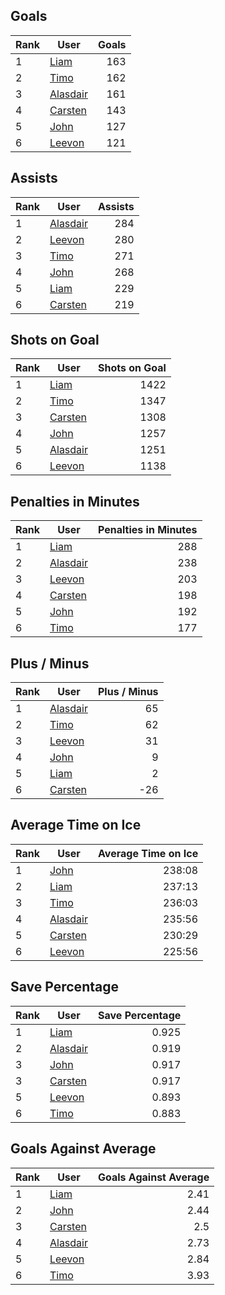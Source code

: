 ## Goals
| Rank | User | Goals |
| :--- | ---- | ---------: |
| 1 | [Liam](https://github.com/llevasseur/fantasy-hockey-league/blob/main/public/nhl22-23/ROSTERS.md#Liam) |  163 |
| 2 | [Timo](https://github.com/llevasseur/fantasy-hockey-league/blob/main/public/nhl22-23/ROSTERS.md#Timo) |  162 |
| 3 | [Alasdair](https://github.com/llevasseur/fantasy-hockey-league/blob/main/public/nhl22-23/ROSTERS.md#Alasdair) |  161 |
| 4 | [Carsten](https://github.com/llevasseur/fantasy-hockey-league/blob/main/public/nhl22-23/ROSTERS.md#Carsten) |  143 |
| 5 | [John](https://github.com/llevasseur/fantasy-hockey-league/blob/main/public/nhl22-23/ROSTERS.md#John) |  127 |
| 6 | [Leevon](https://github.com/llevasseur/fantasy-hockey-league/blob/main/public/nhl22-23/ROSTERS.md#Leevon) |  121 |
## Assists
| Rank | User | Assists |
| :--- | ---- | ---------: |
| 1 | [Alasdair](https://github.com/llevasseur/fantasy-hockey-league/blob/main/public/nhl22-23/ROSTERS.md#Alasdair) |  284 |
| 2 | [Leevon](https://github.com/llevasseur/fantasy-hockey-league/blob/main/public/nhl22-23/ROSTERS.md#Leevon) |  280 |
| 3 | [Timo](https://github.com/llevasseur/fantasy-hockey-league/blob/main/public/nhl22-23/ROSTERS.md#Timo) |  271 |
| 4 | [John](https://github.com/llevasseur/fantasy-hockey-league/blob/main/public/nhl22-23/ROSTERS.md#John) |  268 |
| 5 | [Liam](https://github.com/llevasseur/fantasy-hockey-league/blob/main/public/nhl22-23/ROSTERS.md#Liam) |  229 |
| 6 | [Carsten](https://github.com/llevasseur/fantasy-hockey-league/blob/main/public/nhl22-23/ROSTERS.md#Carsten) |  219 |
## Shots on Goal
| Rank | User | Shots on Goal |
| :--- | ---- | ---------: |
| 1 | [Liam](https://github.com/llevasseur/fantasy-hockey-league/blob/main/public/nhl22-23/ROSTERS.md#Liam) |  1422 |
| 2 | [Timo](https://github.com/llevasseur/fantasy-hockey-league/blob/main/public/nhl22-23/ROSTERS.md#Timo) |  1347 |
| 3 | [Carsten](https://github.com/llevasseur/fantasy-hockey-league/blob/main/public/nhl22-23/ROSTERS.md#Carsten) |  1308 |
| 4 | [John](https://github.com/llevasseur/fantasy-hockey-league/blob/main/public/nhl22-23/ROSTERS.md#John) |  1257 |
| 5 | [Alasdair](https://github.com/llevasseur/fantasy-hockey-league/blob/main/public/nhl22-23/ROSTERS.md#Alasdair) |  1251 |
| 6 | [Leevon](https://github.com/llevasseur/fantasy-hockey-league/blob/main/public/nhl22-23/ROSTERS.md#Leevon) |  1138 |
## Penalties in Minutes
| Rank | User | Penalties in Minutes |
| :--- | ---- | ---------: |
| 1 | [Liam](https://github.com/llevasseur/fantasy-hockey-league/blob/main/public/nhl22-23/ROSTERS.md#Liam) |  288 |
| 2 | [Alasdair](https://github.com/llevasseur/fantasy-hockey-league/blob/main/public/nhl22-23/ROSTERS.md#Alasdair) |  238 |
| 3 | [Leevon](https://github.com/llevasseur/fantasy-hockey-league/blob/main/public/nhl22-23/ROSTERS.md#Leevon) |  203 |
| 4 | [Carsten](https://github.com/llevasseur/fantasy-hockey-league/blob/main/public/nhl22-23/ROSTERS.md#Carsten) |  198 |
| 5 | [John](https://github.com/llevasseur/fantasy-hockey-league/blob/main/public/nhl22-23/ROSTERS.md#John) |  192 |
| 6 | [Timo](https://github.com/llevasseur/fantasy-hockey-league/blob/main/public/nhl22-23/ROSTERS.md#Timo) |  177 |
## Plus / Minus
| Rank | User | Plus / Minus |
| :--- | ---- | ---------: |
| 1 | [Alasdair](https://github.com/llevasseur/fantasy-hockey-league/blob/main/public/nhl22-23/ROSTERS.md#Alasdair) |  65 |
| 2 | [Timo](https://github.com/llevasseur/fantasy-hockey-league/blob/main/public/nhl22-23/ROSTERS.md#Timo) |  62 |
| 3 | [Leevon](https://github.com/llevasseur/fantasy-hockey-league/blob/main/public/nhl22-23/ROSTERS.md#Leevon) |  31 |
| 4 | [John](https://github.com/llevasseur/fantasy-hockey-league/blob/main/public/nhl22-23/ROSTERS.md#John) |  9 |
| 5 | [Liam](https://github.com/llevasseur/fantasy-hockey-league/blob/main/public/nhl22-23/ROSTERS.md#Liam) |  2 |
| 6 | [Carsten](https://github.com/llevasseur/fantasy-hockey-league/blob/main/public/nhl22-23/ROSTERS.md#Carsten) |  -26 |
## Average Time on Ice
| Rank | User | Average Time on Ice |
| :--- | ---- | ---------: |
| 1 | [John](https://github.com/llevasseur/fantasy-hockey-league/blob/main/public/nhl22-23/ROSTERS.md#John) |  238:08 |
| 2 | [Liam](https://github.com/llevasseur/fantasy-hockey-league/blob/main/public/nhl22-23/ROSTERS.md#Liam) |  237:13 |
| 3 | [Timo](https://github.com/llevasseur/fantasy-hockey-league/blob/main/public/nhl22-23/ROSTERS.md#Timo) |  236:03 |
| 4 | [Alasdair](https://github.com/llevasseur/fantasy-hockey-league/blob/main/public/nhl22-23/ROSTERS.md#Alasdair) |  235:56 |
| 5 | [Carsten](https://github.com/llevasseur/fantasy-hockey-league/blob/main/public/nhl22-23/ROSTERS.md#Carsten) |  230:29 |
| 6 | [Leevon](https://github.com/llevasseur/fantasy-hockey-league/blob/main/public/nhl22-23/ROSTERS.md#Leevon) |  225:56 |
## Save Percentage
| Rank | User | Save Percentage |
| :--- | ---- | ---------: |
| 1 | [Liam](https://github.com/llevasseur/fantasy-hockey-league/blob/main/public/nhl22-23/ROSTERS.md#Liam) |  0.925 |
| 2 | [Alasdair](https://github.com/llevasseur/fantasy-hockey-league/blob/main/public/nhl22-23/ROSTERS.md#Alasdair) |  0.919 |
| 3 | [John](https://github.com/llevasseur/fantasy-hockey-league/blob/main/public/nhl22-23/ROSTERS.md#John) |  0.917 |
| 3 | [Carsten](https://github.com/llevasseur/fantasy-hockey-league/blob/main/public/nhl22-23/ROSTERS.md#Carsten) |  0.917 |
| 5 | [Leevon](https://github.com/llevasseur/fantasy-hockey-league/blob/main/public/nhl22-23/ROSTERS.md#Leevon) |  0.893 |
| 6 | [Timo](https://github.com/llevasseur/fantasy-hockey-league/blob/main/public/nhl22-23/ROSTERS.md#Timo) |  0.883 |
## Goals Against Average
| Rank | User | Goals Against Average |
| :--- | ---- | ---------: |
| 1 | [Liam](https://github.com/llevasseur/fantasy-hockey-league/blob/main/public/nhl22-23/ROSTERS.md#Liam) |  2.41 |
| 2 | [John](https://github.com/llevasseur/fantasy-hockey-league/blob/main/public/nhl22-23/ROSTERS.md#John) |  2.44 |
| 3 | [Carsten](https://github.com/llevasseur/fantasy-hockey-league/blob/main/public/nhl22-23/ROSTERS.md#Carsten) |  2.5 |
| 4 | [Alasdair](https://github.com/llevasseur/fantasy-hockey-league/blob/main/public/nhl22-23/ROSTERS.md#Alasdair) |  2.73 |
| 5 | [Leevon](https://github.com/llevasseur/fantasy-hockey-league/blob/main/public/nhl22-23/ROSTERS.md#Leevon) |  2.84 |
| 6 | [Timo](https://github.com/llevasseur/fantasy-hockey-league/blob/main/public/nhl22-23/ROSTERS.md#Timo) |  3.93 |
